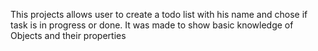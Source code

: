 This projects allows user to create a todo list with his name and chose if task is in progress or done.
It was made to show basic knowledge of Objects and their properties